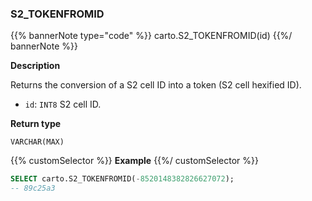 ### S2_TOKENFROMID

{{% bannerNote type="code" %}}
carto.S2_TOKENFROMID(id)
{{%/ bannerNote %}}

**Description**

Returns the conversion of a S2 cell ID into a token (S2 cell hexified ID).

* `id`: `INT8` S2 cell ID.

**Return type**

`VARCHAR(MAX)`

{{% customSelector %}}
**Example**
{{%/ customSelector %}}

```sql
SELECT carto.S2_TOKENFROMID(-8520148382826627072);
-- 89c25a3
```


